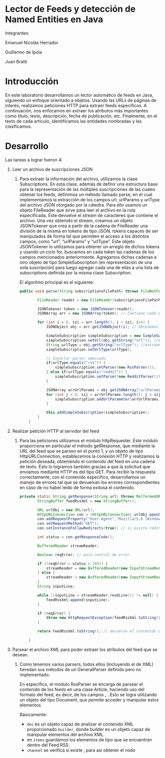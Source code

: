 # Lector de Feeds y detección de Named Entities en Java

Integrantes:

Emanuel Nicolás Herrador

Guillermo de Ipola

Juan Bratti

# Introducción

En este laboratorio desarrollamos un lector automático de feeds en Java, siguiendo un enfoque orientado a objetos. Usando las URLs de páginas de interés, realizamos peticiones HTTP para extraer feeds específicos. A continuación, nos enfocamos en extraer los atributos más importantes como título, texto, descripción, fecha de publicación, etc. Finalmente, en el texto de cada artículo, identificamos las entidades nombradas y las clasificamos.

# Desarrollo

Las tareas a lograr fueron 4:

1. Leer un archivo de suscripciones JSON
    1. Para extraer la información del archivo, utilizamos la clase Subscriptions. En esta clase, además de definir una estructura base para la representación de las múltiples suscripciones de las cuales obtener los feeds, definimos un método llamado parse, en el cual implementamos la extracción de los campos url, urlParams y urlType del archivo JSON otorgado por la cátedra. Para ello usamos un objeto FileReader que sirve para leer el archivo en la ruta especificada. Éste devuelve el stream de caracteres que contiene el archivo. Una vez obtenido el stream, creamos un objeto JSONTokener que crea a partir de la cadena de FileReader una división de la misma en tokens de tipo JSON, tokens capaces de ser manipulados de forma tal que permiten el acceso a los distintos campos, como “url”, “urlParams” y “urlType”. Este objeto JSONTokener lo utilizamos para obtener un arreglo de dichos tokens y usando un ciclo for, buscamos en cada token las cadenas de los campos mencionados anteriormente. Agregamos dichas cadenas a otro objeto de tipo SimpleSubscription (en representación de una sola suscripción) para luego agregar cada una de ellas a una lista de subscriptions definida por la misma clase Subscription.
        
        El algoritmo principal es el siguiente:
        
        ```java
        public void parse(String subscriptionsFilePath) throws FileNotFoundException, JSONException {
        
                FileReader reader = new FileReader(subscriptionsFilePath); 
        
                JSONTokener token = new JSONTokener(reader);
                JSONArray arr = new JSONArray(token); // Contiene cada objeto
        
                for (int i = 0, szi = arr.length(); i < szi; i++) {
                    JSONObject obj = arr.getJSONObject(i); // Obtenemos uno de los objetos
        
                    SimpleSubscription simpleSubscription = new SimpleSubscription();
                    simpleSubscription.setUrl(obj.getString("url")); //extraemos url
                    String urlType = obj.getString("urlType"); //extraemos urltype
                    simpleSubscription.setUrlType(urlType);
        
                    // Inyectar parser adecuado
                    if(urlType.equals("rss")) {
                        simpleSubscription.setParser(new RssParser());
                    } else if(urlType.equals("reddit")) {
                        simpleSubscription.setParser(new RedditParser());
                    }
        
                    JSONArray arrUrlParams = obj.getJSONArray("urlParams");
                    for (int j = 0, szj = arrUrlParams.length(); j < szj; j++) {
                        simpleSubscription.addUrlParameter(arrUrlParams.getString(j));
                    }
        
                    this.addSimpleSubscription(simpleSubscription);
                }
            }
        ```
        
2. Realizar petición HTTP al servidor del feed
    1. Para las peticiones utilizamos el módulo httpRequester. Éste módulo proporciona en particular el método getResponse, que mediante la URL del feed que se parseo en el punto 1, y un objeto de tipo HttpURLConnection, establecemos la conexión HTTP y realizamos la petición deseada, obteniendo el contenido del feed en una cadena de texto. Ésto lo logramos también gracias a que la solicitud que enviamos mediante HTTP es del tipo GET. Para recibir la respuesta correctamente, con el contenido específico, desarrollamos un manejo de errores tal que se devuelvan los errores correspondientes en caso de no haber leído de forma exitosa el contenido.
        
        ```java
        private static String getResponse(String url) throws MalformedURLException, IOException, HttpRequestException {
                StringBuffer feedRssXml = new StringBuffer();
        
                URL urlObj = new URL(url);
                HttpURLConnection con = (HttpURLConnection) urlObj.openConnection();
                con.addRequestProperty("User-Agent","Mozilla/5.0 (Windows NT 6.1; Win64; x64; rv:56.0) Gecko/20100101 Firefox/56.0");
                con.setRequestMethod("GET");
                con.setInstanceFollowRedirects(true); // si existe redireccionamiento, no se pierde la conexión y se continúa
        
                int status = con.getResponseCode();
        
                BufferedReader streamReader;
        
                Boolean reqError; // para control de error
        
                if ((reqError = status > 299)) {
                    streamReader = new BufferedReader(new InputStreamReader(con.getErrorStream()));
                } else {
                    streamReader = new BufferedReader(new InputStreamReader(con.getInputStream()));
                }
                String inputLine;
        
                while ((inputLine = streamReader.readLine()) != null) { // se obtiene el contenido en formato XML
                    feedRssXml.append(inputLine);
                }
        
                if (reqError) {
                    throw new HttpRequestException(feedRssXml.toString()); 
                }
        
                return feedRssXml.toString(); // devuelve el contenido como string en formato XML
        
            }
        ```
        
3. Parsear el archivo XML para poder extraer los atributos del feed que se desean.
    1. Como tenemos varios parsers, todos ellos (incluyendo el de XML) heredan sus métodos de un GeneralParser definido pero no implementado. 
        
        En específico, el módulo RssParser se encarga de parsear el contenido de los feeds en una clase Article, haciendo uso del formato del feed, es decir, de los campos <item>, <text>. Esto se logra utilizando un objeto del tipo Document, que permite acceder y manipular estos elementos.
        
        Básicamente:
        
        - `doc` es un objeto capaz de analizar el contenido XML proporcionado `builder`, donde builder es un objeto capaz de manipular elementos del archivo XML.
        - en `items` guardamos los elementos de tipo <item> que se encuentran dentro del Feed RSS.
        - `channel` se verifica si existe <channel>, para así obtener el nodo <title> para asignárselo a `siteName`.
        - Luego, en el ciclo for, sobre cada elemento <item> de `item` se extraen los campos más importantes del feed como el título, la fecha de publicación, contenido y enlace.
        - Luego, se crea un objeto `Article` en donde guardaremos la información obtenida de `item`.
        - Finalmente se devuelve `Feed`, que es el objeto que contiene todos los articulos parseados.
        
        ```java
        public Feed parse(String content) throws ParserConfigurationException, IOException, SAXException, ParseException {
                // Parsear xml
                Feed feed = new Feed("Unnamed Feed");
                DocumentBuilderFactory factory = DocumentBuilderFactory.newInstance();
                DocumentBuilder builder = factory.newDocumentBuilder();
                Document doc = builder.parse(new InputSource(new StringReader(content))); // Utilizado para manipular los elementos del archivo XML.
        
                // Conseguir los <item> dentro del feed rss y traducirlos a Article(s)
        
                NodeList items = doc.getElementsByTagName("item");
        
                Node channel = doc.getElementsByTagName("channel").item(0); // sirve para obtener metadatos del feed
                if (channel != null) {
                    Node siteName = doc.getElementsByTagName("title").item(0);
                    if (siteName != null && siteName.getParentNode() == channel) {
                        feed.setSiteName(siteName.getTextContent()); // metadato: nombre del sitio
        
                    }
                }
        
                for (int i = 0; i < items.getLength(); ++i) { // aquí se obtienen los contenidos de los campos deseados
                    Element item = (Element) items.item(i);
                    String title = item.getElementsByTagName("title").item(0).getTextContent();
                    String pubDateStr = item.getElementsByTagName("pubDate").item(0).getTextContent();
                    String text = item.getElementsByTagName("description").item(0).getTextContent();
                    String link = item.getElementsByTagName("link").item(0).getTextContent();
        
                    SimpleDateFormat dateFormat = new SimpleDateFormat("EEE, dd MMM yyyy HH:mm:ss Z", Locale.ENGLISH); // formato de fecha para objetos de tipo Date
                    Date date = dateFormat.parse(pubDateStr);
        
                    Article art = new Article(title, text, date, link); // se pasan los contenidos parseados a una "estructura" Article.
        
                    feed.addArticle(art); // Agrego todos los artículos al feed
                }
        
                return feed;
            }
        ```
        
4. Por último, se implementó la funcionalidad de búsqueda, extracción y clasificación de las entidades nombradas presentes en los textos de cada artículo.
    1. Para cada entidad usamos un objeto de tipo NamedEntity, en el que guardamos sus metadatos (nombres, categoría, frecuencia, etc). Luego, tenemos un módulo Heuristic y dos formas de encontrar named entities: QuickHeuristic y RandomHeurístic. 
        
        El módulo Heuristic es una clase abstracta que define el esqueleto base para la clasificación de entidades. Dentro de la clase, tenemos dos métodos claves: uno es un mapa para poder clasificar las entidades que aparecen en los textos de los artículos y la otra es una función que sirve para poder decidir si una palabra es o no una entidad. Éste último método es implementado de forma distinta por los dos módulos a continuación.
        
        - RandomHeuristic: es una clase que extiende la de Heuristic. Esta heuristica es random a la hora de considerar a una palabra como entidad.
        - QuickHeuristic: también extiende a Heuristic e implementa una forma rápida para determinar si una palabra es entidad o no. Tiene un mapa de palabras que NO son entidades, las demás sí lo serán.
        
        Son estas dos heuristicas las que deciden qué palabras son entidades y cuáles no lo son. Luego, se clasifican de la siguiente forma:
        
        - Como dijimos antes, las entidades son objetos de la clase NamedEntity. Luego, tenemos otras clases que nos sirven para clasificar las NamedEntity usando un “tipo” como por ejemplo: Persona, Lugar, Organización, etc. A su vez, cada uno de estos “tipos” tienen “subtipos”, representados en Java como subclases. Éstos subtipos son mas específicos a la hora de clasificar la entidad. Por ejemplo, Persona tiene el “subtipo” nombre, apellido, etc. Estas clases y subclases heredan de NamedEntity.
        - Además de los “tipos”, tenemos una clase para los temas. Algunos de los temas son: Deportes, Política, Cultura, etc. Cada tema también tiene un subtema. Por ejemplo, Deportes tiene Fútbol, Basquet, etc. Nuevamente, cada tema y subtema son representados en clases distintas. Estas clases y subclases heredan de la interfaz Theme.
        - Luego tenemos las combinaciones entre los “tipos” de las NamedEntity y los “temas” de Theme. Con las combinaciones pueden conseguirse clasificaciones como NombreFutbol, categoría de una entidad como “Lionel”, haciendo referencia a Messi. Estas combinaciones también están definidas por clases, una clase para cada implementación. Cada clase hereda de NamedEntity (para poder usar los métodos de NamedEntity y poder guardar la categoría, etc) e implementa a los subtemas de Theme.
        
        Entonces, cada entidad puede ser clasificada como una clase de entidad con una clase o subclase de tema, o una subclase de entidad con una clase o subclase de tema. Si una entidad no cae sobre alguna de las clases definidas, se la define como Other en cada caso.
        
        Finalmente, en el módulo de Article, el método de computeNamedEntities es la encargada de procesar las palabras, y según la heuristica que se use, se identifican las entidades y se buscan las categorías usando el mapa del módulo Heuristic. Se setean los atributos de categoría con la categoría correspondiente indicada por el categoryMap y se aumenta en 1 la frecuencia en la que esa entidad fue encontrada.
        
        En el mapa categoryMap de Heuristic es donde nosotros detallaremos cuál es la categoría para cada palabra. Nosotros definimos el mapa a modo de ejemplo de esta forma:
        
        ```java
        private static Map<String, Class<? extends NamedEntity>> categoryMap = Map.ofEntries(
                    entry("Dybala", LastnameFootball.class),
                    entry("Apple", CompanyOtherThemes.class),
                    entry("Google", CompanyOtherThemes.class),
                    entry("Musk", LastnameCulture.class),
                    entry("Biden", LastnameInternational.class),
                    entry("Trump", LastnameInternational.class),
                    entry("Lionel", FirstnameFootball.class),
                    entry("Messi", LastnameFootball.class),
                    entry("Federer", LastnameTennis.class),
                    entry("USA", CountryInternational.class),
                    entry("Russia", CountryInternational.class),
                    entry("Twitter", CompanyOtherThemes.class),
                    entry("FBI", OtherEntityNational.class),
                    entry("Pitt", LastnameCinema.class),
                    entry("Reynolds", LastnameCinema.class),
                    entry("Franchella", LastnameCinema.class),
                    entry("IBM", CompanyOtherThemes.class),
                    entry("Tini", FirstnameMusic.class),
                    entry("Tiktok", CompanyOtherThemes.class),
                    entry("Beijing", CityNational.class),
                    entry("Washington", CityNational.class),
                    entry("Taiwan", CountryInternational.class),
                    entry("Sam", FirstnameOtherThemes.class),
                    entry("Transformers", OtherEntityCinema.class),
                    entry("Texas", CityNational.class),
                    entry("Tesla", CompanyOtherThemes.class),
                    entry("Hollywood", AddressCinema.class),
                    entry("May", DateOtherThemes.class),
                    entry("Linda", FirstnameOtherThemes.class),
                    entry("China", CountryInternational.class),
                    entry("Yaccarino", LastnamePolitics.class)
                    );
        ```
        
# Punto Estrella

El punto estrella que fue implementado fue el de desarrollar el parser para leer feeds de Reddit.

La implementación de este parser se hizo sobre el módulo RedditParser.java, dentro de la clase con el mismo nombre se definió el método parse, que obtiene el contenido JSON obtenido de Reddit y guarda la información en un objeto Feed.

Básicamente:

- El método parse recibe la cadena del contenido. Éste contenido luego se leerá usando `reader` de tipo StringReader.
- Se crean objetos JSONTokener y JSONObject como en el caso de RssParser para obtener la cadena de `reader` en un objeto JSON y poder ser descompuesta en tokens para la posterior extracción de información con getJSONObject y getJSONArray.
- La variable `article` es la que contiene las partes que nos interesan del feed. Por eso, dentro del ciclo for, se obtienen los objetos JSON dentro del array y se extraen los campos deseados.
- Esta información extraída luego se utiliza para crear un objeto Article y guardar ese artículo y los demás en un objeto Feed.
- Este objeto Feed es el que se devuelve.

```java
public Feed parse(String content) throws EmptyFeedException {
        // return null;
        Feed feed = new Feed("Unnamed Feed");
        StringReader reader = new StringReader(content);
        JSONTokener tokener = new JSONTokener(reader);
        JSONObject listing = new JSONObject(tokener);
        JSONObject data = listing.getJSONObject("data");
        JSONArray articles = data.getJSONArray("children"); // Contiene "artículos"

        if(articles.length() == 0) {
            throw new EmptyFeedException("Feed vacio");
        } else {
            JSONObject firstArticle = articles.getJSONObject(0).getJSONObject("data");
            feed.setSiteName(firstArticle.getString("subreddit"));
        }

        for (int i = 0; i < articles.length(); i++) {
            JSONObject article = articles.getJSONObject(i).getJSONObject("data"); // obtengo los objetos JSON de cada artículo

						// Extraigo la información necesaria para crear un objeto Article
            String title = article.getString("title");
            Number timestamp = article.getNumber("created");
            String text = article.getString("selftext");
            String link = article.getString("url");

            Date date = new Date(timestamp.longValue());

						// Creo objeto Article
            Article art = new Article(title, text, date, link);

						// Agregamos artículo a feed, en donde tendremos todos los artículos extraídos.
            feed.addArticle(art);
        }

        return feed;
    }
```
        

# Conclusiones

Algunas conclusiones importantes a las que llegamos fueron:

- Fue muy útil el concepto de “heredar” de un objeto ya que nos sirvió a la hora de definir las clases y subclases de las entidades y temas. Esta herencia nos brindó una noción de jerarquía a la hora de definir y usar métodos. También fue útil para poder usar las dos heuristicas dadas por la materia de forma correcta, ya que si no heredaran los métodos de Heuristic (clase padre) sería incompatible usarlas en el código debido a que algunos métodos en común son definidos de forma distinta.
- Nos introdujimos en el concepto de entidades y de la dificultad que tienen para ser implementadas. Esto también nos introdujo en el uso de interfaces y fortaleció los conceptos que teníamos sobre las herencias.
- Ganamos experiencia sobre el manejo de archivos JSON y archivos con contenido XML y su parseo en objetos definidos en Java. Además repasamos conceptos de la materia de Redes a la hora de realizar la petición HTTP de los feeds. Vimos como se realizan peticiones con método GET y el manejo de buffers para la obtención de los contenidos en Java.
- Conocimos y fortalecimos la lógica detrás de la programación orientada a objetos, haciendo uso de múltiples clases, definición de métodos, interfaces, etc.
